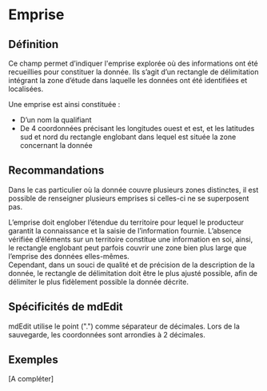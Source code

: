 <!-- Begin @dataGeographicExtents.md -->

# Emprise

## Définition

Ce champ permet d’indiquer l'emprise explorée où des informations ont été recueillies pour constituer la donnée. Ils s’agit d’un rectangle de délimitation intégrant la zone d’étude dans laquelle les données ont été identifiées et localisées.

Une emprise est ainsi constituée :

-   D’un nom la qualifiant
-   De 4 coordonnées précisant les longitudes ouest et est, et les latitudes sud et nord du rectangle englobant dans lequel est située la zone concernant la donnée

## Recommandations

Dans le cas particulier où la donnée couvre plusieurs zones distinctes, il est possible de renseigner plusieurs emprises si celles-ci ne se superposent pas.

L’emprise doit englober l’étendue du territoire pour lequel le producteur garantit la connaissance et la saisie de l’information fournie. L’absence vérifiée d’éléments sur un territoire constitue une information en soi, ainsi, le rectangle englobant peut parfois couvrir une zone bien plus large que l’emprise des données elles-mêmes.  
Cependant, dans un souci de qualité et de précision de la description de la donnée, le rectangle de délimitation doit être le plus ajusté possible, afin de délimiter le plus fidèlement possible la donnée décrite.

## Spécificités de mdEdit

mdEdit utilise le point (".") comme séparateur de décimales.
Lors de la sauvegarde, les coordonnées sont arrondies à 2 décimales.

## Exemples

[A compléter]

<!-- End @dataGeographicExtents.md -->
